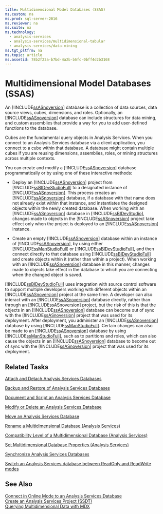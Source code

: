 ```yaml
---
title: Multidimensional Model Databases (SSAS)
ms.custom: na
ms.prod: sql-server-2016
ms.reviewer: na
ms.suite: na
ms.technology: 
  - analysis-services
  - analysis-services/multidimensional-tabular
  - analysis-services/data-mining
ms.tgt_pltfrm: na
ms.topic: article
ms.assetid: 78b2f22a-b7bd-4a2b-b6fc-0bff4d2b3168
---
```

# Multidimensional Model Databases (SSAS)
  An [!INCLUDE[ssASnoversion](../../Token\Other/ssASnoversion_md.md)] database is a collection of data sources, data source views, cubes, dimensions, and roles. Optionally, an [!INCLUDE[ssASnoversion](../../Token\Other/ssASnoversion_md.md)] database can include structures for data mining, and custom assemblies that provide a way for you to add user\-defined functions to the database.  
  
 Cubes are the fundamental query objects in Analysis Services. When you connect to an Analysis Services database via a client application, you connect to a cube within that database. A database might contain multiple cubes if you are reusing dimensions, assemblies, roles, or mining structures across multiple contexts.  
  
 You can create and modify a [!INCLUDE[ssASnoversion](../../Token\Other/ssASnoversion_md.md)] database programmatically or by using one of these interactive methods:  
  
-   Deploy an [!INCLUDE[ssASnoversion](../../Token\Other/ssASnoversion_md.md)] project from [!INCLUDE[ssBIDevStudioFull](../../Token\Other/ssBIDevStudioFull_md.md)] to a designated instance of [!INCLUDE[ssASnoversion](../../Token\Other/ssASnoversion_md.md)]. This process creates an [!INCLUDE[ssASnoversion](../../Token\Other/ssASnoversion_md.md)] database, if a database with that name does not already exist within that instance, and instantiates the designed objects within the newly created database. When working with an [!INCLUDE[ssASnoversion](../../Token\Other/ssASnoversion_md.md)] database in [!INCLUDE[ssBIDevStudio](../../Token\Other/ssBIDevStudio_md.md)], changes made to objects in the [!INCLUDE[ssASnoversion](../../Token\Other/ssASnoversion_md.md)] project take effect only when the project is deployed to an [!INCLUDE[ssASnoversion](../../Token\Other/ssASnoversion_md.md)] instance.  
  
-   Create an empty [!INCLUDE[ssASnoversion](../../Token\Other/ssASnoversion_md.md)] database within an instance of [!INCLUDE[ssASnoversion](../../Token\Other/ssASnoversion_md.md)], by using either [!INCLUDE[ssManStudioFull](../../Token\Other/ssManStudioFull_md.md)] or [!INCLUDE[ssBIDevStudioFull](../../Token\Other/ssBIDevStudioFull_md.md)], and then connect directly to that database using [!INCLUDE[ssBIDevStudioFull](../../Token\Other/ssBIDevStudioFull_md.md)] and create objects within it \(rather than within a project\). When working with an [!INCLUDE[ssASnoversion](../../Token\Other/ssASnoversion_md.md)] database in this manner, changes made to objects take effect in the database to which you are connecting when the changed object is saved.  
  
 [!INCLUDE[ssBIDevStudioFull](../../Token\Other/ssBIDevStudioFull_md.md)] uses integration with source control software to support multiple developers working with different objects within an [!INCLUDE[ssASnoversion](../../Token\Other/ssASnoversion_md.md)] project at the same time. A developer can also interact with an [!INCLUDE[ssASnoversion](../../Token\Other/ssASnoversion_md.md)] database directly, rather than through an [!INCLUDE[ssASnoversion](../../Token\Other/ssASnoversion_md.md)] project, but the risk of this is that the objects in an [!INCLUDE[ssASnoversion](../../Token\Other/ssASnoversion_md.md)] database can become out of sync with the [!INCLUDE[ssASnoversion](../../Token\Other/ssASnoversion_md.md)] project that was used for its deployment. After deployment, you administer an [!INCLUDE[ssASnoversion](../../Token\Other/ssASnoversion_md.md)] database by using [!INCLUDE[ssManStudioFull](../../Token\Other/ssManStudioFull_md.md)]. Certain changes can also be made to an [!INCLUDE[ssASnoversion](../../Token\Other/ssASnoversion_md.md)] database by using [!INCLUDE[ssManStudioFull](../../Token\Other/ssManStudioFull_md.md)], such as to partitions and roles, which can also cause the objects in an [!INCLUDE[ssASnoversion](../../Token\Other/ssASnoversion_md.md)] database to become out of sync with the [!INCLUDE[ssASnoversion](../../Token\Other/ssASnoversion_md.md)] project that was used for its deployment.  
  
## Related Tasks  
 [Attach and Detach Analysis Services Databases](../../Topics\TopicNameNotContainA/Attach-and-Detach-Analysis-Services-Databases.md)  
  
 [Backup and Restore of Analysis Services Databases](../../Topics\TopicNameNotContainA/Backup-and-Restore-of-Analysis-Services-Databases.md)  
  
 [Document and Script an Analysis Services Database](../../Topics\TopicNameNotContainA/Document-and-Script-an-Analysis-Services-Database.md)  
  
 [Modify or Delete an Analysis Services Database](../../Topics\TopicNameNotContainA/Modify-or-Delete-an-Analysis-Services-Database.md)  
  
 [Move an Analysis Services Database](../../Topics\TopicNameNotContainA/Move-an-Analysis-Services-Database.md)  
  
 [Rename a Multidimensional Database &#40;Analysis Services&#41;](../Topic/Rename%20a%20Multidimensional%20Database%20\(Analysis%20Services\).md)  
  
 [Compatibility Level of a Multidimensional Database &#40;Analysis Services&#41;](../Topic/Compatibility%20Level%20of%20a%20Multidimensional%20Database%20\(Analysis%20Services\).md)  
  
 [Set Multidimensional Database Properties &#40;Analysis Services&#41;](../Topic/Set%20Multidimensional%20Database%20Properties%20\(Analysis%20Services\).md)  
  
 [Synchronize Analysis Services Databases](../../Topics\TopicNameNotContainA/Synchronize-Analysis-Services-Databases.md)  
  
 [Switch an Analysis Services database between ReadOnly and ReadWrite modes](../../Topics\TopicNameNotContainA/Switch-an-Analysis-Services-database-between-ReadOnly-and-ReadWrite-modes.md)  
  
## See Also  
 [Connect in Online Mode to an Analysis Services Database](../../Topics\TopicNameNotContainA/Connect-in-Online-Mode-to-an-Analysis-Services-Database.md)   
 [Create an Analysis Services Project &#40;SSDT&#41;](../Topic/Create%20an%20Analysis%20Services%20Project%20\(SSDT\).md)   
 [Querying Multidimensional Data with MDX](../../Topics\TopicNameNotContainA/Querying-Multidimensional-Data-with-MDX.md)  
  
  